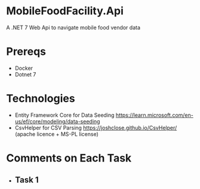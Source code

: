 # MobileFoodFacility.Api
A .NET 7 Web Api to navigate mobile food vendor data

# Prereqs
- Docker
- Dotnet 7

# Technologies
- Entity Framework Core for Data Seeding https://learn.microsoft.com/en-us/ef/core/modeling/data-seeding
- CsvHelper for CSV Parsing https://joshclose.github.io/CsvHelper/ (apache licence + MS-PL license)

# Comments on Each Task

- Task 1
	- 
	